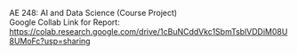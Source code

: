 AE 248: AI and Data Science (Course Project)
<br/>
Google Collab Link for Report: https://colab.research.google.com/drive/1cBuNCddVkc1SbmTsblVDDiM08U8UMoFc?usp=sharing
